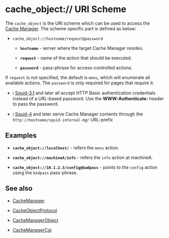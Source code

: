 # cache\_object:// URI Scheme

The `cache_object` is the URI scheme which can be used to access the
[Cache
Manager](/CacheManager#).
The scheme specific part is defined as below:

  - `cache_object://hostname/request@password`
    
      - **`hostname`** - server where the target Cache Manager resides.
    
      - **`request`** - name of the action that should be executed.
    
      - **`password`** - pass-phrase for access-controlled actions.

If `request` is not specified, the default is `menu`, which will
enumerate all available actions. The `password` is only required for
pages that require it.

  - ℹ️
    [Squid-3.1](/Squid-3.1#)
    and later all accept HTTP Basic authentication credentials instead
    of a URL-based password. Use the **WWW-Authenticate:** header to
    pass the password.

  - ℹ️
    [Squid-4](/Squid-4#)
    and later serve Cache Manager contents through the
    `http://hostname/squid-internal-mgr` URL-prefix

## Examples

  - **`cache_object://localhost/`** - refers the `menu` action.

  - **`cache_object://machineA/info`** - refers the `info` action at
    machineA.

  - **`cache_object://10.1.2.3/config@badpass`** - points to the
    `config` action using the `badpass` pass-phrase.

## See also

  - [CacheManager](/CacheManager#)

  - [CacheObjectProtocol](/CacheObjectProtocol#)

  - [CacheManagerObject](/CacheManagerObject#)

  - [CacheManagerCgi](/CacheManagerCgi#)

